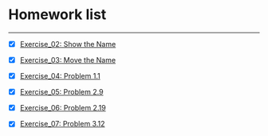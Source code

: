 # Homework list



---

- [x] [Exercise_02: Show the Name][1]
- [x] [Exercise_03: Move the Name][2]
- [x] [Exercise_04: Problem 1.1][3]
- [x] [Exercise_05: Problem 2.9][4]
- [x] [Exercise_06: Problem 2.19][5]
- [x] [Exercise_07: Problem 3.12][6]
    


  [1]: https://www.zybuluo.com/Ylllllax/note/880841
  [2]: https://www.zybuluo.com/Ylllllax/note/893718
  [3]: https://www.zybuluo.com/Ylllllax/note/900654
  [4]: https://www.zybuluo.com/Ylllllax/note/911867
  [5]: https://www.zybuluo.com/Ylllllax/note/920763
  [6]: https://www.zybuluo.com/Ylllllax/note/927311
